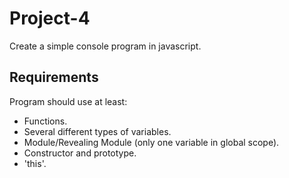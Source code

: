 # Project-4

Create a simple console program in javascript.

## Requirements

Program should use at least:

* Functions.
* Several different types of variables.
* Module/Revealing Module (only one variable in global scope).
* Constructor and prototype.
* 'this'.